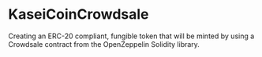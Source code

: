 # KaseiCoinCrowdsale
Creating an ERC-20 compliant, fungible token that will be minted by using a Crowdsale contract from the OpenZeppelin Solidity library.
